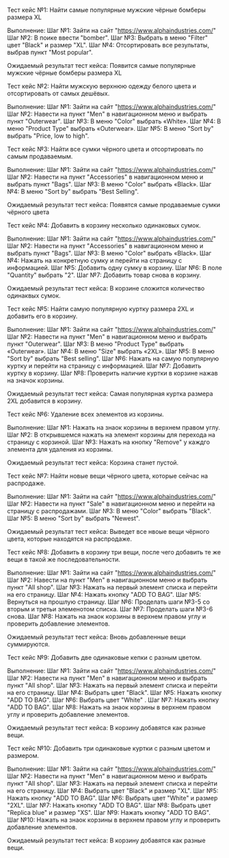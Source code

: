 Тест кейс №1: Найти самые популярные мужские чёрные бомберы размера XL

Выполнение:
Шаг №1: Зайти на сайт "https://www.alphaindustries.com/"
Шаг №2: В поике ввести "bomber".
Шаг №3: Выбрать в меню "Filter" цвет "Black" и размер "XL".
Шаг №4: Отсортировать все результаты, выбрав пункт "Most popular".

Ожидаемый результат тест кейса: Появится самые популярные мужские чёрные бомберы размера XL


Тест кейс №2: Найти мужскую верхнюю одежду белого цвета и отсортировать от самых дешёвых.

Выполнение:
Шаг №1: Зайти на сайт "https://www.alphaindustries.com/"
Шаг №2: Навести на пункт "Men" в навигационном меню и выбрать пункт "Outerwear".
Шаг №3: В меню "Color" выбрать «White».
Шаг №4: В меню "Product Type" выбрать «Outerwear».
Шаг №5: В меню "Sort by" выбрать "Price, low to high".


Тест кейс №3: Найти все сумки чёрного цвета и отсортировать по самым продаваемым.

Выполнение:
Шаг №1: Зайти на сайт "https://www.alphaindustries.com/"
Шаг №2: Навести на пункт "Accessories" в навигационном меню и выбрать пункт "Bags".
Шаг №3: В меню "Color" выбрать «Black».
Шаг №4: В меню "Sort by" выбрать "Best Selling".

Ожидаемый результат тест кейса: Появятся самые продаваемые сумки чёрного цвета


Тест кейс №4: Добавить в корзину несколько одинаковых сумок.

Выполнение:
Шаг №1: Зайти на сайт "https://www.alphaindustries.com/"
Шаг №2: Навести на пункт "Accessories" в навигационном меню и выбрать пункт "Bags".
Шаг №3: В меню "Color" выбрать «Black».
Шаг №4: Нажать на конкретную сумку и перейти на страницу с информацией.
Шаг №5: Добавить одну сумку в корзину.
Шаг №6: В поле "Quantity" выбрать "2".
Шаг №7: Добавить товар снова в корзину.

Ожидаемый результат тест кейса: В корзине сложится количество одинаквых сумок.


Тест кейс №5: Найти самую популярную куртку размера 2XL и добавить его в корзину.

Выполнение:
Шаг №1: Зайти на сайт "https://www.alphaindustries.com/"
Шаг №2: Навести на пункт "Men" в навигационном меню и выбрать пункт "Outerwear".
Шаг №3: В меню "Product Type" выбрать «Outerwear».
Шаг №4: В меню "Size" выбрать «2XL».
Шаг №5: В меню "Sort by" выбрать "Best selling".
Шаг №6: Нажать на самую популярную куртку и перейти на страницу с информацией.
Шаг №7: Добавить куртку в корзину.
Шаг №8: Проверить наличие куртки в корзине нажав на значок корзины.

Ожидаемый результат тест кейса: Самая популярная куртка размера 2XL добавится в корзину.


Тест кейс №6: Удаление всех элементов из корзины.

Выполнение:
Шаг №1: Нажать на знаок корзины в верхнем правом углу.
Шаг №2: В открывшемся нажать на элемент корзины для перехода на страницу с корзиной.
Шаг №3: Нажать на кнопку "Remove" у каждго элемента для удаления из корзины.

Ожидаемый результат тест кейса: Корзина станет пустой.


Тест кейс №7: Найти новые вещи чёрного цвета, которые сейчас на распродаже.

Выполнение:
Шаг №1: Зайти на сайт "https://www.alphaindustries.com/"
Шаг №2: Навести на пункт "Sale" в навигационном меню и перейти на страницу с распродажами.
Шаг №3: В меню "Color" выбрать "Black".
Шаг №5: В меню "Sort by" выбрать "Newest".

Ожидаемый результат тест кейса: Выведет все нвоые вещи чёрного цвета, которые находятся на распродаже.


Тест кейс №8: Добавить в корзину три вещи, после чего добавить те же вещи в такой же последовательности.

Выполнение:
Шаг №1: Зайти на сайт "https://www.alphaindustries.com/"
Шаг №2: Навести на пункт "Men" в навигационном меню и выбрать пункт "All shop".
Шаг №3: Нажать на первый элемент списка и перейти на его страницу.
Шаг №4: Нажать кнопку "ADD TO BAG".
Шаг №5: Вернуться на прошлую страницу.
Шаг №6: Проделать шаги №3-5 со вторым и третьи элеменотом списка.
Шаг №7: Проделать шаги №3-6 снова.
Шаг №8: Нажать на знаок корзины в верхнем правом углу и проверить добавление элементов.

Ожидаемый результат тест кейса: Вновь добавленные вещи суммируются.


Тест кейс №9: Добавить две одинаковые кепки с разным цветом.

Выполнение:
Шаг №1: Зайти на сайт "https://www.alphaindustries.com/"
Шаг №2: Навести на пункт "Men" в навигационном меню и выбрать пункт "All shop".
Шаг №3: Нажать на первый элемент списка и перейти на его страницу.
Шаг №4: Выбрать цвет "Black".
Шаг №5: Нажать кнопку "ADD TO BAG".
Шаг №6: Выбрать цвет "White" .
Шаг №7: Нажать кнопку "ADD TO BAG".
Шаг №8: Нажать на знаок корзины в верхнем правом углу и проверить добавление элементов.

Ожидаемый результат тест кейса: В корзину добавятся как разные вещи.


Тест кейс №10: Добавить три одинаковые куртки с разным цветом и размером.

Выполнение:
Шаг №1: Зайти на сайт "https://www.alphaindustries.com/"
Шаг №2: Навести на пункт "Men" в навигационном меню и выбрать пункт "All shop".
Шаг №3: Нажать на первый элемент списка и перейти на его страницу.
Шаг №4: Выбрать цвет "Black" и размер "XL".
Шаг №5: Нажать кнопку "ADD TO BAG".
Шаг №6: Выбрать цвет "White" и размер "2XL".
Шаг №7: Нажать кнопку "ADD TO BAG".
Шаг №8: Выбрать цвет "Replica blue" и размер "XS".
Шаг №9: Нажать кнопку "ADD TO BAG".
Шаг №10: Нажать на знаок корзины в верхнем правом углу и проверить добавление элементов.

Ожидаемый результат тест кейса: В корзину добавятся как разные вещи.
